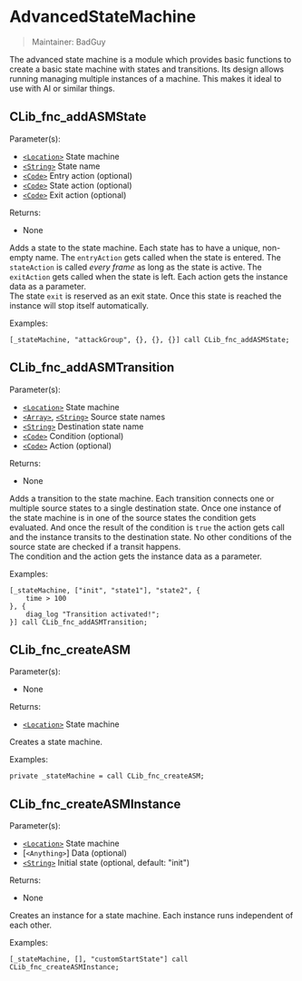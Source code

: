 # AdvancedStateMachine

> Maintainer: BadGuy

The advanced state machine is a module which provides basic functions to create a basic state machine with states and transitions.
Its design allows running managing multiple instances of a machine. This makes it ideal to use with AI or similar things.


## CLib_fnc_addASMState

Parameter(s):
* [`<Location>`] State machine
* [`<String>`] State name
* [`<Code>`] Entry action (optional)
* [`<Code>`] State action (optional)
* [`<Code>`] Exit action (optional)

Returns:
* None

Adds a state to the state machine. Each state has to have a unique, non-empty name.
The `entryAction` gets called when the state is entered. The `stateAction` is called *every frame*  as long as the state is active.
The `exitAction` gets called when the state is left. Each action gets the instance data as a parameter.  
The state `exit` is reserved as an exit state. Once this state is reached the instance will stop itself automatically.

Examples:

```sqf
[_stateMachine, "attackGroup", {}, {}, {}] call CLib_fnc_addASMState;
```

## CLib_fnc_addASMTransition

Parameter(s):
* [`<Location>`] State machine
* [`<Array>`], [`<String>`] Source state names
* [`<String>`] Destination state name
* [`<Code>`] Condition (optional)
* [`<Code>`] Action (optional)

Returns:
* None

Adds a transition to the state machine. Each transition connects one or multiple source states to a single destination state.
Once one instance of the state machine is in one of the source states the condition gets evaluated.
And once the result of the condition is `true` the action gets call and the instance transits to the destination state.
No other conditions of the source state are checked if a transit happens.  
The condition and the action gets the instance data as a parameter.

Examples:

```sqf
[_stateMachine, ["init", "state1"], "state2", {
    time > 100
}, {
    diag_log "Transition activated!";
}] call CLib_fnc_addASMTransition;
```

## CLib_fnc_createASM

Parameter(s):
* None

Returns:
* [`<Location>`] State machine

Creates a state machine.

Examples:

```sqf
private _stateMachine = call CLib_fnc_createASM;
```

## CLib_fnc_createASMInstance

Parameter(s):
* [`<Location>`] State machine
* [`<Anything>`] Data (optional)
* [`<String>`] Initial state (optional, default: "init")

Returns:
* None

Creates an instance for a state machine.
Each instance runs independent of each other.  

Examples:

```sqf
[_stateMachine, [], "customStartState"] call CLib_fnc_createASMInstance;
```

[`<Location>`]: https://community.bistudio.com/wiki/Location
[`<String>`]: https://community.bistudio.com/wiki/String
[`<Code>`]: https://community.bistudio.com/wiki/Code
[`<Array>`]: https://community.bistudio.com/wiki/Array
